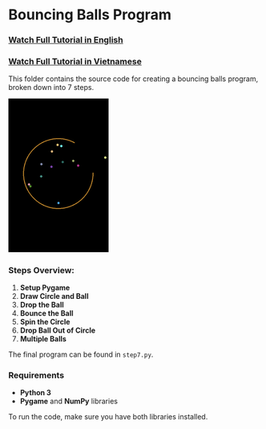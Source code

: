 # Bouncing Balls Program

### [Watch Full Tutorial in English](https://youtu.be/W9fdczla2ds)
### [Watch Full Tutorial in Vietnamese](https://youtu.be/sgQJWAuc_kM)

This folder contains the source code for creating a bouncing balls program, broken down into 7 steps.

<img src="screenshot.png" alt="Bouncing Balls Program Screenshot" width="200"/>

### Steps Overview:

1. **Setup Pygame**  
2. **Draw Circle and Ball**
3. **Drop the Ball**
4. **Bounce the Ball**
5. **Spin the Circle**
6. **Drop Ball Out of Circle**
7. **Multiple Balls**

The final program can be found in `step7.py`.

### Requirements

- **Python 3**
- **Pygame** and **NumPy** libraries

To run the code, make sure you have both libraries installed.
